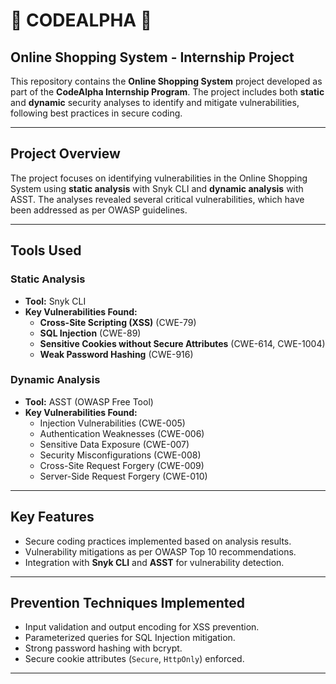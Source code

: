 


# **🌟 CODEALPHA 🌟**

## Online Shopping System - Internship Project

This repository contains the **Online Shopping System** project developed as part of the **CodeAlpha Internship Program**. The project includes both **static** and **dynamic** security analyses to identify and mitigate vulnerabilities, following best practices in secure coding.

---

## Project Overview

The project focuses on identifying vulnerabilities in the Online Shopping System using **static analysis** with Snyk CLI and **dynamic analysis** with ASST. The analyses revealed several critical vulnerabilities, which have been addressed as per OWASP guidelines.

---

## Tools Used

### Static Analysis
- **Tool:** Snyk CLI
- **Key Vulnerabilities Found:**
  - **Cross-Site Scripting (XSS)** (CWE-79)
  - **SQL Injection** (CWE-89)
  - **Sensitive Cookies without Secure Attributes** (CWE-614, CWE-1004)
  - **Weak Password Hashing** (CWE-916)

### Dynamic Analysis
- **Tool:** ASST (OWASP Free Tool)
- **Key Vulnerabilities Found:**
  - Injection Vulnerabilities (CWE-005)
  - Authentication Weaknesses (CWE-006)
  - Sensitive Data Exposure (CWE-007)
  - Security Misconfigurations (CWE-008)
  - Cross-Site Request Forgery (CWE-009)
  - Server-Side Request Forgery (CWE-010)

---

## Key Features
- Secure coding practices implemented based on analysis results.
- Vulnerability mitigations as per OWASP Top 10 recommendations.
- Integration with **Snyk CLI** and **ASST** for vulnerability detection.


---

## Prevention Techniques Implemented
- Input validation and output encoding for XSS prevention.
- Parameterized queries for SQL Injection mitigation.
- Strong password hashing with bcrypt.
- Secure cookie attributes (`Secure`, `HttpOnly`) enforced.

---


